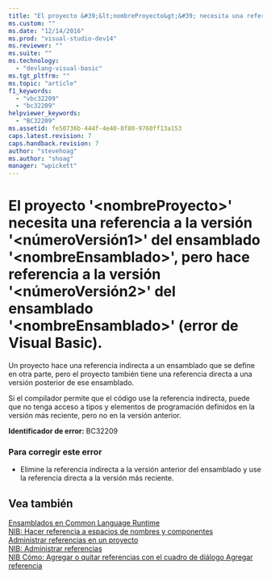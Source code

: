 ```yaml
---
title: "El proyecto &#39;&lt;nombreProyecto&gt;&#39; necesita una referencia a la versi&#243;n &#39;&lt;n&#250;meroVersi&#243;n1&gt;&#39; del ensamblado &#39;&lt;nombreEnsamblado&gt;&#39;, pero hace referencia a la versi&#243;n &#39;&lt;n&#250;meroVersi&#243;n2&gt;&#39; del ensamblado &#39;&lt;nombreEnsamblado&gt;&#39; (error de Visual Basic). | Microsoft Docs"
ms.custom: ""
ms.date: "12/14/2016"
ms.prod: "visual-studio-dev14"
ms.reviewer: ""
ms.suite: ""
ms.technology: 
  - "devlang-visual-basic"
ms.tgt_pltfrm: ""
ms.topic: "article"
f1_keywords: 
  - "vbc32209"
  - "bc32209"
helpviewer_keywords: 
  - "BC32209"
ms.assetid: fe50736b-444f-4e40-8f80-9760ff13a153
caps.latest.revision: 7
caps.handback.revision: 7
author: "stevehoag"
ms.author: "shoag"
manager: "wpickett"
---
```

# El proyecto &#39;&lt;nombreProyecto&gt;&#39; necesita una referencia a la versi&#243;n &#39;&lt;n&#250;meroVersi&#243;n1&gt;&#39; del ensamblado &#39;&lt;nombreEnsamblado&gt;&#39;, pero hace referencia a la versi&#243;n &#39;&lt;n&#250;meroVersi&#243;n2&gt;&#39; del ensamblado &#39;&lt;nombreEnsamblado&gt;&#39; (error de Visual Basic).
Un proyecto hace una referencia indirecta a un ensamblado que se define en otra parte, pero el proyecto también tiene una referencia directa a una versión posterior de ese ensamblado.  
  
 Si el compilador permite que el código use la referencia indirecta, puede que no tenga acceso a tipos y elementos de programación definidos en la versión más reciente, pero no en la versión anterior.  
  
 **Identificador de error:** BC32209  
  
### Para corregir este error  
  
-   Elimine la referencia indirecta a la versión anterior del ensamblado y use la referencia directa a la versión más reciente.  
  
## Vea también  
 [Ensamblados en Common Language Runtime](../Topic/Assemblies%20in%20the%20Common%20Language%20Runtime.md)   
 [NIB: Hacer referencia a espacios de nombres y componentes](http://msdn.microsoft.com/es-es/568fa759-796b-44cd-bf5e-1cf8de6e38fd)   
 [Administrar referencias en un proyecto](../Topic/Managing%20references%20in%20a%20project.md)   
 [NIB: Administrar referencias](http://msdn.microsoft.com/es-es/910912ce-0dc9-4569-9274-32c44a20cb2c)   
 [NIB Cómo: Agregar o quitar referencias con el cuadro de diálogo Agregar referencia](http://msdn.microsoft.com/es-es/3bd75d61-f00c-47c0-86a2-dd1f20e231c9)